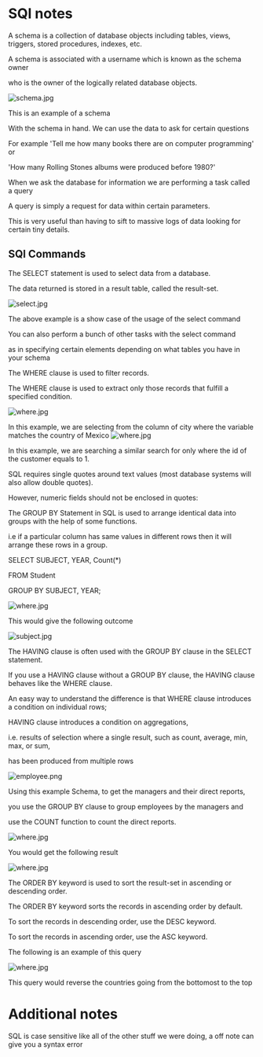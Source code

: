 
# SQl notes

A schema is a collection of database objects including tables, views, triggers, stored procedures, indexes, etc.

A schema is associated with a username which is known as the schema owner

who is the owner of the logically related database objects.

![schema.jpg](https://i.stack.imgur.com/cBg5l.png)

This is an example of a schema

With the schema in hand. We can use the data to ask for certain questions

For example 'Tell me how many books there are on computer programming' or

'How many Rolling Stones albums were produced before 1980?'

When we ask the database for information we are performing a task called a query

A query is simply a request for data within certain parameters.

This is very useful than having to sift to massive logs of data looking for certain tiny details.

## SQl Commands

The SELECT statement is used to select data from a database.

The data returned is stored in a result table, called the result-set.

![select.jpg](https://i.imgur.com/voNXhD8.png)

The above example is a show case of the usage of the select command

You can also perform a bunch of other tasks with the select command

as in specifying certain elements depending on what tables you have in your schema

The WHERE clause is used to filter records.

The WHERE clause is used to extract only those records that fulfill a specified condition.

![where.jpg](https://i.imgur.com/ZASw1X4.png)

In this example, we are selecting from the column of city where the variable matches the country of Mexico ![where.jpg](https://i.imgur.com/SbhK8cW.png)

In this example, we are searching a similar search for only where the id of the customer equals to 1\.

SQL requires single quotes around text values (most database systems will also allow double quotes).

However, numeric fields should not be enclosed in quotes:

The GROUP BY Statement in SQL is used to arrange identical data into groups with the help of some functions.

i.e if a particular column has same values in different rows then it will arrange these rows in a group.

SELECT SUBJECT, YEAR, Count(*)

FROM Student

GROUP BY SUBJECT, YEAR;

![where.jpg](https://i.imgur.com/HhI1ISA.png)

This would give the following outcome

![subject.jpg](https://i.imgur.com/iPXmphP.png)

The HAVING clause is often used with the GROUP BY clause in the SELECT statement.

If you use a HAVING clause without a GROUP BY clause, the HAVING clause behaves like the WHERE clause.

An easy way to understand the difference is that WHERE clause introduces a condition on individual rows;

HAVING clause introduces a condition on aggregations,

i.e. results of selection where a single result, such as count, average, min, max, or sum,

has been produced from multiple rows

![employee.png](https://cdn.sqltutorial.org/wp-content/uploads/2016/03/employees_dependents_tables.png)

Using this example Schema, to get the managers and their direct reports,

you use the GROUP BY clause to group employees by the managers and

use the COUNT function to count the direct reports.

![where.jpg](https://i.imgur.com/HhI1ISA.png)

You would get the following result

![where.jpg](https://cdn.sqltutorial.org/wp-content/uploads/2016/03/SQL-HAVING-example.png)

The ORDER BY keyword is used to sort the result-set in ascending or descending order.

The ORDER BY keyword sorts the records in ascending order by default.

To sort the records in descending order, use the DESC keyword.

To sort the records in ascending order, use the ASC keyword.

The following is an example of this query

![where.jpg](https://i.imgur.com/sMpZ0rq.png)

This query would reverse the countries going from the bottomost to the top

# Additional notes

SQL is case sensitive like all of the other stuff we were doing, a off note can give you a syntax error

